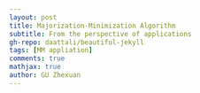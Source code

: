 ```yaml
---
layout: post
title: Majorization-Minimization Algorithm
subtitle: From the perspective of applications
gh-repo: daattali/beautiful-jekyll
tags: [MM appliation]
comments: true
mathjax: true
author: GU Zhexuan
---
```




